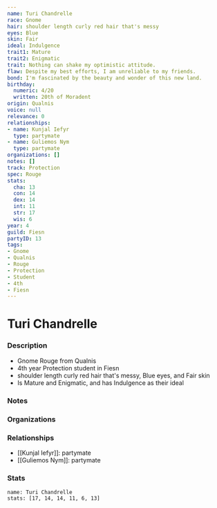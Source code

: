 ```yaml
---
name: Turi Chandrelle
race: Gnome
hair: shoulder length curly red hair that's messy
eyes: Blue
skin: Fair
ideal: Indulgence
trait1: Mature
trait2: Enigmatic
trait: Nothing can shake my optimistic attitude.
flaw: Despite my best efforts, I am unreliable to my friends.
bond: I'm fascinated by the beauty and wonder of this new land.
birthday:
  numeric: 4/20
  written: 20th of Moradent
origin: Qualnis
voice: null
relevance: 0
relationships:
- name: Kunjal Iefyr
  type: partymate
- name: Guliemos Nym
  type: partymate
organizations: []
notes: []
track: Protection
spec: Rouge
stats:
  cha: 13
  con: 14
  dex: 14
  int: 11
  str: 17
  wis: 6
year: 4
guild: Fiesn
partyID: 13
tags:
- Gnome
- Qualnis
- Rouge
- Protection
- Student
- 4th
- Fiesn
---
```

# Turi Chandrelle
### Description
- Gnome Rouge from Qualnis
- 4th year Protection student in Fiesn
- shoulder length curly red hair that's messy, Blue eyes, and Fair skin
- Is Mature and Enigmatic, and has Indulgence as their ideal

### Notes

### Organizations

### Relationships
- [[Kunjal Iefyr]]: partymate
- [[Guliemos Nym]]: partymate

### Stats
```statblock
name: Turi Chandrelle
stats: [17, 14, 14, 11, 6, 13]
```